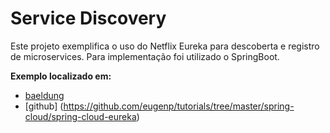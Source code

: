 # Service Discovery

Este projeto exemplifica o uso do Netflix Eureka para descoberta e registro de microservices.
Para implementação foi utilizado o SpringBoot.

**Exemplo localizado em:**
 * [baeldung](http://www.baeldung.com/spring-cloud-netflix-eureka)
 * [github] (https://github.com/eugenp/tutorials/tree/master/spring-cloud/spring-cloud-eureka)